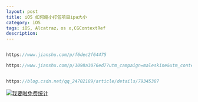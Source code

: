 ```yaml
---
layout: post
title: iOS 如何缩小打包项目ipa大小
category: iOS
tags: iOS, Alcatraz，os x,CGContextRef
description:
---
```



```javascript

https://www.jianshu.com/p/f6dec2f64475

https://www.jianshu.com/p/1098a3076ed7?utm_campaign=maleskine&utm_content=note&utm_medium=seo_notes&utm_source=recommendation


https://blog.csdn.net/qq_24702189/article/details/79345387


```










<script language="javascript" type="text/javascript" src="//js.users.51.la/19176892.js"></script>
<noscript><a href="//www.51.la/?19176892" target="_blank"><img alt="&#x6211;&#x8981;&#x5566;&#x514D;&#x8D39;&#x7EDF;&#x8BA1;" src="//img.users.51.la/19176892.asp" style="border:none" /></a></noscript>


